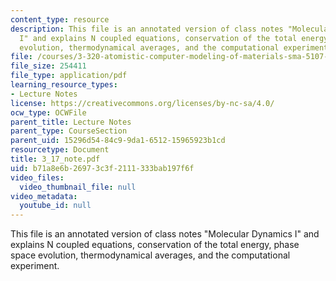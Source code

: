 ```yaml
---
content_type: resource
description: This file is an annotated version of class notes "Molecular Dynamics
  I" and explains N coupled equations, conservation of the total energy, phase space
  evolution, thermodynamical averages, and the computational experiment.
file: /courses/3-320-atomistic-computer-modeling-of-materials-sma-5107-spring-2005/b71a8e6b26973c3f2111333bab197f6f_3_17_note.pdf
file_size: 254411
file_type: application/pdf
learning_resource_types:
- Lecture Notes
license: https://creativecommons.org/licenses/by-nc-sa/4.0/
ocw_type: OCWFile
parent_title: Lecture Notes
parent_type: CourseSection
parent_uid: 15296d54-84c9-9da1-6512-15965923b1cd
resourcetype: Document
title: 3_17_note.pdf
uid: b71a8e6b-2697-3c3f-2111-333bab197f6f
video_files:
  video_thumbnail_file: null
video_metadata:
  youtube_id: null
---
```

This file is an annotated version of class notes "Molecular Dynamics I" and explains N coupled equations, conservation of the total energy, phase space evolution, thermodynamical averages, and the computational experiment.